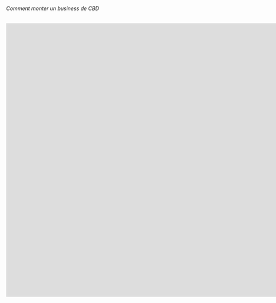 ###### Comment monter un business de CBD

<iframe width="1903" height="741" src="https://www.youtube.com/embed/urBi1xewboE" frameborder="0" allow="accelerometer; autoplay; encrypted-media; gyroscope; picture-in-picture" allowfullscreen></iframe>
